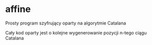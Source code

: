 # affine
Prosty program szyfrujący oparty na algorytmie Catalana

Cały kod oparty jest o kolejne wygenerowanie pozycji n-tego ciągu Catalana


